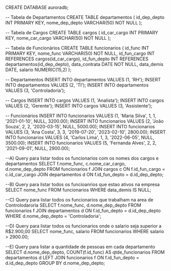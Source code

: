 CREATE DATABASE auroradb;

-- Tabela de Departamentos
CREATE TABLE departamentos (
id_dep_depto INT PRIMARY KEY,
nome_dep_depto VARCHAR(50) NOT NULL
);

-- Tabela de Cargos
CREATE TABLE cargos (
id_car_cargo INT PRIMARY KEY,
nome_car_cargo VARCHAR(50) NOT NULL
);

-- Tabela de Funcionários
CREATE TABLE funcionarios (
id_func INT PRIMARY KEY,
nome_func VARCHAR(50) NOT NULL,
id_fun_cargo INT REFERENCES cargos(id_car_cargo),
id_fun_depto INT REFERENCES departamentos(id_dep_depto),
data_contrata DATE NOT NULL,
data_demis DATE,
salario NUMERIC(15,2)
);

-- Departamentos
INSERT INTO departamentos VALUES (1, 'RH');
INSERT INTO departamentos VALUES (2, 'TI');
INSERT INTO departamentos VALUES (3, 'Controladoria');

-- Cargos
INSERT INTO cargos VALUES (1, 'Analista');
INSERT INTO cargos VALUES (2, 'Gerente');
INSERT INTO cargos VALUES (3, 'Assistente');

-- Funcionários
INSERT INTO funcionarios VALUES (1, 'Maria Silva', 1, 1, '2021-01-10', NULL, 3200.00);
INSERT INTO funcionarios VALUES (2, 'João Souza', 2, 2, '2020-03-15', NULL, 5000.00);
INSERT INTO funcionarios VALUES (3, 'Ana Costa', 3, 3, '2019-07-20', '2023-02-10', 2800.00);
INSERT INTO funcionarios VALUES (4, 'Carlos Lima', 1, 3, '2022-06-05', NULL, 3500.00);
INSERT INTO funcionarios VALUES (5, 'Fernanda Alves', 2, 2, '2021-09-01', NULL, 2900.00);

--A) Query para listar todos os funcionarios com os nomes dos cargos e departamentos
SELECT f.nome_func, c.nome_car_cargo, d.nome_dep_depto
FROM funcionarios f
JOIN cargos c ON f.id_fun_cargo = c.id_car_cargo
JOIN departamentos d ON f.id_fun_depto = d.id_dep_depto;

--B) Query para listar todos os funcioanrios que estao ativos na empresa
SELECT nome_func
FROM funcionarios
WHERE data_demis IS NULL;

--C) Query para listar todos os funcionarios que trabalham na area de Controlodaroria
SELECT f.nome_func, d.nome_dep_depto
FROM funcionarios f
JOIN departamentos d ON f.id_fun_depto = d.id_dep_depto
WHERE d.nome_dep_depto = 'Controladoria';

--D) Query para listar todos os funcionarios onde o salario seja superior a R$2.900,00
SELECT nome_func, salario
FROM funcionarios
WHERE salario > 2900.00;

--E) Query para listar a quantidade de pessoas em cada departamento
SELECT d.nome_dep_depto, COUNT(f.id_func) AS qtde_funcionarios
FROM departamentos d
LEFT JOIN funcionarios f ON f.id_fun_depto = d.id_dep_depto
GROUP BY d.nome_dep_depto;
